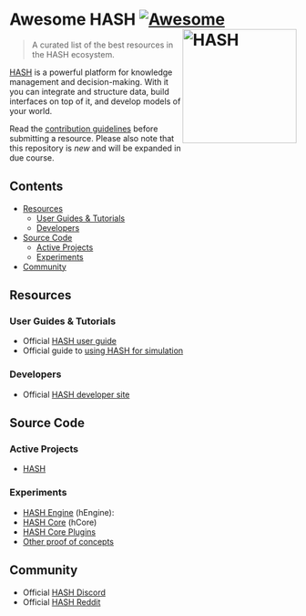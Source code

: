 # Awesome HASH [![Awesome](https://awesome.re/badge.svg)](https://awesome.re) [<img src="https://hash.ai/cdn-cgi/imagedelivery/EipKtqu98OotgfhvKf6Eew/b277e84b-2f91-437c-dedf-8c50bbc41e00/public" width="200" align="right" alt="HASH">](https://hash.ai/?utm_medium=organic&utm_source=github_readme_awesomehash-repo_root)

> A curated list of the best resources in the HASH ecosystem.

[HASH](https://github.com/hashintel/hash) is a powerful platform for knowledge management and decision-making. With it you can integrate and structure data, build interfaces on top of it, and develop models of your world.

Read the [contribution guidelines](CONTRIBUTING.md) before submitting a resource. Please also note that this repository is *new* and will be expanded in due course.

## Contents

* [Resources](#resources)
    * [User Guides & Tutorials](#user-guides--tutorials)
    * [Developers](#developers)
* [Source Code](#source-code)
    * [Active Projects](#active-projects)
    * [Experiments](#experiments)
* [Community](#community)

## Resources

### User Guides & Tutorials
* Official [HASH user guide](https://hash.ai/docs?utm_medium=organic&utm_source=github_readme_awesomehash-repo_root)
* Official guide to [using HASH for simulation](https://hash.ai/docs/simulation?utm_medium=organic&utm_source=github_readme_awesomehash-repo_root)

### Developers
* Official [HASH developer site](https://hash.dev/?utm_medium=organic&utm_source=github_readme_awesomehash-repo_root)

## Source Code

### Active Projects
* [HASH](https://github.com/hashintel/hash)

### Experiments
* [HASH Engine](https://github.com/hashintel/labs/tree/main/apps/sim-engine) (hEngine): 
* [HASH Core](https://github.com/hashintel/labs/tree/main/apps/sim-core) (hCore)
* [HASH Core Plugins](https://github.com/hashintel/labs/tree/main/apps/sim-engine-plugins)
* [Other proof of concepts](https://github.com/hashintel/labs/tree/main/pocs)

## Community
* Official [HASH Discord](https://hash.ai/discord?utm_medium=organic&utm_source=github_readme_awesomehash-repo_root)
* Official [HASH Reddit](https://www.reddit.com/r/hashintel/)
